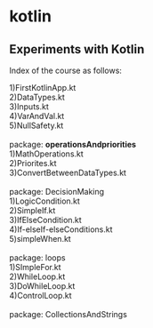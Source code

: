 # kotlin
Experiments with Kotlin
---------------------------

Index of the course as follows:<br />

1)FirstKotlinApp.kt<br />
2)DataTypes.kt<br />
3)Inputs.kt<br />
4)VarAndVal.kt<br />
5)NullSafety.kt<br />
<br />
package: <b> operationsAndpriorities </b><br />
1)MathOperations.kt<br />
2)Priorites.kt<br />
3)ConvertBetweenDataTypes.kt<br />
<br />
package: DecisionMaking<br />
1)LogicCondition.kt<br />
2)SimpleIf.kt<br />
3)IfElseCondition.kt<br />
4)If-elseIf-elseConditions.kt<br />
5)simpleWhen.kt<br />
<br />
package: loops<br />
1)SImpleFor.kt<br />
2)WhileLoop.kt<br />
3)DoWhileLoop.kt<br />
4)ControlLoop.kt<br />
<br />
package: CollectionsAndStrings<br />

